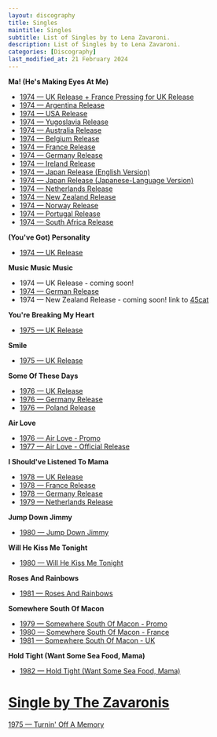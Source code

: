 ```yaml
---
layout: discography
title: Singles
maintitle: Singles
subtitle: List of Singles by to Lena Zavaroni.
description: List of Singles by to Lena Zavaroni.
categories: [Discography]
last_modified_at: 21 February 2024
---
```


<strong>Ma! (He's Making Eyes At Me)</strong>
<ul>
<li><a href="/discography/singles/1974-01-25-ma-hes-making-eyes-at-me-uk">1974 &#8212; UK Release + France Pressing for UK Release</a></li>
<li><a href="/discography/singles/1974-03-11-ma-hes-making-eyes-at-me-argentina">1974 &#8212; Argentina Release</a></li>
<li><a href="/discography/singles/1974-03-ma-hes-making-eyes-at-me-usa">1974 &#8212; USA Release</a></li>
<li><a href="/discography/singles/1974-03-ma-hes-making-eyes-at-me-yugoslavia">1974 &#8212; Yugoslavia Release</a></li>
<li><a href="/discography/singles/1974-ma-hes-making-eyes-at-me-australia">1974 &#8212; Australia Release</a></li>
<li><a href="/discography/singles/1974-ma-hes-making-eyes-at-me-belgium">1974 &#8212; Belgium Release</a></li>
<li><a href="/discography/singles/1974-ma-hes-making-eyes-at-me-france">1974 &#8212; France Release</a></li>
<li><a href="/discography/singles/1974-ma-hes-making-eyes-at-me-germany">1974 &#8212; Germany Release</a></li>
<li><a href="/discography/singles/1974-ma-hes-making-eyes-at-me-ireland">1974 &#8212; Ireland Release</a></li>
<li><a href="/discography/singles/1974-ma-hes-making-eyes-at-me-japan">1974 &#8212; Japan Release (English Version)</a></li>
<li><a href="/discography/singles/1974-ma-hes-making-eyes-at-me-japanese">1974 &#8212; Japan Release (Japanese-Language Version)</a></li>
<li><a href="/discography/singles/1974-ma-hes-making-eyes-at-me-netherlands">1974 &#8212; Netherlands Release</a></li>
<li><a href="/discography/singles/1974-ma-hes-making-eyes-at-me-new-zealand">1974 &#8212; New Zealand Release</a></li>
<li><a href="/discography/singles/1974-ma-hes-making-eyes-at-me-norway">1974 &#8212; Norway Release</a></li>
<li><a href="/discography/singles/1974-ma-hes-making-eyes-at-me-portugal">1974 &#8212; Portugal Release</a></li>
<li><a href="/discography/singles/1974-ma-hes-making-eyes-at-me-south-africa">1974 &#8212; South Africa Release</a></li>
</ul>


<strong>(You've Got) Personality</strong>
<ul>
<li><a href="/discography/singles/1974-05-24-personality-uk">1974 &#8212; UK Release</a></li>
</ul>

<strong>Music Music Music</strong>
<ul>
<li>1974 &#8212; UK Release - coming soon!</li>
<li><a href="/discography/singles/1974-music-music-music">1974 &#8212; German Release</a></li>
<li>1974 &#8212; New Zealand Release - coming soon! link to <a class="exteranl-link" href="https://www.45cat.com/record/6006443nz">45cat</a></li>
</ul>


<strong>You're Breaking My Heart</strong>
<ul>
<li><a href="/discography/singles/1975-02-28-youre-breaking-my-heart">1975 &#8212; UK Release</a></li>
</ul>

<strong>Smile</strong>
<ul>
<li><a href="/discography/singles/1975-06-13-smile">1975 &#8212; UK Release</a></li>
</ul>

<strong>Some Of These Days</strong>
<ul>
<li><a href="/discography/singles/1976-03-26-some-of-these-days-uk">1976 &#8212; UK Release</a></li>
<li><a href="/discography/singles/1976-some-of-these-days-germany">1976 &#8212; Germany Release</a></li>
<li><a href="/discography/singles/1976-some-of-these-days-poland">1976 &#8212; Poland Release</a></li>
</ul>

<strong>Air Love</strong>
<ul>
<li><a href="/discography/singles/1976-air-love-promo">1976 &#8212; Air Love - Promo</a></li>
<li><a href="/discography/singles/1977-02-18-air-love">1977 &#8212; Air Love - Official Release</a></li>
</ul>

<strong>I Should've Listened To Mama</strong>
<ul>
<li><a href="/discography/singles/1978-03-17-i-shouldve-listened-to-mama-uk">1978 &#8212; UK Release</a></li>
<li><a href="/discography/singles/1978-i-shouldve-listened-to-mama-france">1978 &#8212; France Release</a></li>
<li><a href="/discography/singles/1978-i-shouldve-listened-to-mama-germany">1978 &#8212; Germany Release</a></li>
<li><a href="/discography/singles/1979-i-shouldve-listened-to-mama-netherlands">1979 &#8212; Netherlands Release</a></li>
</ul>

<strong>Jump Down Jimmy</strong>
<ul>
<li><a href="/discography/singles/1980-05-16-jump-down-jimmy">1980 &#8212; Jump Down Jimmy</a></li>
</ul>

<strong>Will He Kiss Me Tonight</strong>
<ul>
<li><a href="/discography/singles/1980-11-will-he-kiss-me-tonight">1980 &#8212; Will He Kiss Me Tonight</a></li>
</ul>

<strong>Roses And Rainbows</strong>
<ul>
<li><a href="/discography/singles/1981-04-03-roses-and-rainbows">1981 &#8212; Roses And Rainbows</a></li>
</ul>

<strong>Somewhere South Of Macon</strong>
<ul>
<li><a href="/discography/singles/1979-11-09-somewhere-south-of-macon-promo">1979 &#8212; Somewhere South Of Macon - Promo</a></li>
<li><a href="/discography/singles/1980-somewhere-south-of-macon-france">1980 &#8212; Somewhere South Of Macon - France</a></li>
<li><a href="/discography/singles/1981-09-25-somewhere-south-of-macon-uk">1981 &#8212; Somewhere South Of Macon - UK</a></li>
</ul>

<strong>Hold Tight (Want Some Sea Food, Mama)</strong>
<ul>
<li><a href="/discography/singles/1982-06-11-hold-tight">1982 &#8212; Hold Tight (Want Some Sea Food, Mama)</a></li>
</ul>

<h1 id="zavaronis"><a href="#zavaronis">Single by The Zavaronis</a></h1>

<a href="/discography/singles/1975-turninoff-a-memory">1975 &#8212; Turnin' Off A Memory</a>
